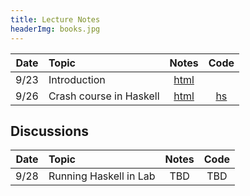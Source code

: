 ```yaml
---
title: Lecture Notes
headerImg: books.jpg
---
```


| Date       | Topic                    | Notes         |  Code      |
|:----------:|:-------------------------|:-------------:|:----------:|
| 9/23       | Introduction             | [html][lec1]  |            | 
| 9/26       | Crash course in Haskell  | [html][lec2]  | [hs][cod2] | 


## Discussions 

| Date       | Topic                    | Notes         |  Code      |
|:----------:|:-------------------------|:-------------:|:----------:|
| 9/28       | Running Haskell in Lab   | TBD           | TBD        | 

<!-- 

* [SPQR](lectures/spqr.html)
* [Tu Quoque](lectures/2012-12-07-tu-quoque.html)
* [Carpe Diem](posts/2012-11-28-carpe-diem.html)
* [Rosa Rosam](posts/2012-10-07-rosa-rosa-rosam.html)

-->

[lec1]: lectures/01-introduction.html
[lec2]: lectures/02-haskell.html
[cod2]: http://github.com/ucsd-progsys/131-web/blob/master/code/01-haskell/ 
